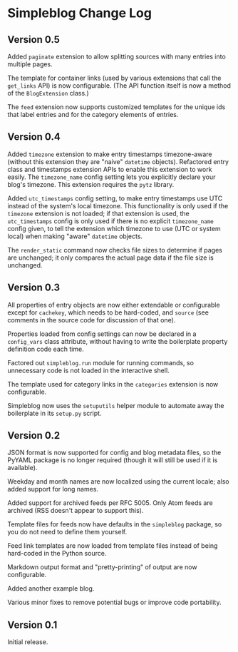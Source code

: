 Simpleblog Change Log
=====================

Version 0.5
-----------

Added ``paginate`` extension to allow splitting sources with many
entries into multiple pages.

The template for container links (used by various extensions that
call the ``get_links`` API) is now configurable. (The API function
itself is now a method of the ``BlogExtension`` class.)

The ``feed`` extension now supports customized templates for the
unique ids that label entries and for the category elements of
entries.

Version 0.4
-----------

Added ``timezone`` extension to make entry timestamps timezone-aware
(without this extension they are "naive" ``datetime`` objects).
Refactored entry class and timestamps extension APIs to enable this
extension to work easily. The ``timezone_name`` config setting lets
you explicitly declare your blog's timezone. This extension requires
the ``pytz`` library.

Added ``utc_timestamps`` config setting, to make entry timestamps
use UTC instead of the system's local timezone. This functionality is
only used if the ``timezone`` extension is not loaded; if that extension
is used, the ``utc_timestamps`` config is only used if there is no
explicit ``timezone_name`` config given, to tell the extension which
timezone to use (UTC or system local) when making "aware" ``datetime``
objects.

The ``render_static`` command now checks file sizes to determine if
pages are unchanged; it only compares the actual page data if the file
size is unchanged.

Version 0.3
-----------

All properties of entry objects are now either extendable or
configurable except for ``cachekey``, which needs to be hard-coded,
and ``source`` (see comments in the source code for discussion of
that one).

Properties loaded from config settings can now be declared in a
``config_vars`` class attribute, without having to write the
boilerplate property definition code each time.

Factored out ``simpleblog.run`` module for running commands, so
unnecessary code is not loaded in the interactive shell.

The template used for category links in the ``categories``
extension is now configurable.

Simpleblog now uses the ``setuputils`` helper module to automate
away the boilerplate in its ``setup.py`` script.

Version 0.2
-----------

JSON format is now supported for config and blog metadata files,
so the PyYAML package is no longer required (though it will still
be used if it is available).

Weekday and month names are now localized using the current locale;
also added support for long names.

Added support for archived feeds per RFC 5005. Only Atom feeds are
archived (RSS doesn't appear to support this).

Template files for feeds now have defaults in the ``simpleblog``
package, so you do not need to define them yourself.

Feed link templates are now loaded from template files instead of
being hard-coded in the Python source.

Markdown output format and "pretty-printing" of output are now
configurable.

Added another example blog.

Various minor fixes to remove potential bugs or improve code
portability.

Version 0.1
-----------

Initial release.
